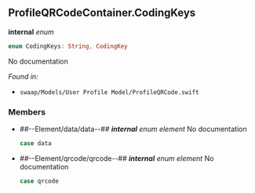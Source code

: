 ## ProfileQRCodeContainer.CodingKeys

**internal** *enum*

```swift
enum CodingKeys: String, CodingKey
```

No documentation



*Found in:*

* `swaap/Models/User Profile Model/ProfileQRCode.swift`


### Members



* ##--Element/data/data--##
	***internal*** *enum element*
	No documentation
	```swift
	case data
	```

* ##--Element/qrcode/qrcode--##
	***internal*** *enum element*
	No documentation
	```swift
	case qrcode
	```


